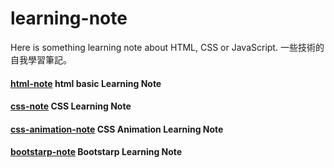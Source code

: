 # learning-note

Here is something learning note about HTML, CSS or JavaScript.
一些技術的自我學習筆記。 

#### [html-note] html basic Learning Note
#### [css-note] CSS Learning Note
#### [css-animation-note] CSS Animation Learning Note
#### [bootstarp-note] Bootstarp Learning Note


[html-note]: <https://github.com/sean1093/learning-note/blob/master/html/html-learning-note.md>

[css-note]: <https://github.com/sean1093/learning-note/blob/master/css/css-learning-note.md>

[css-animation-note]: <https://github.com/sean1093/learning-note/blob/master/css/css-animation-note.md>

[bootstarp-note]: <https://github.com/sean1093/learning-note/blob/master/framework/bootstrap-learning-note.md>